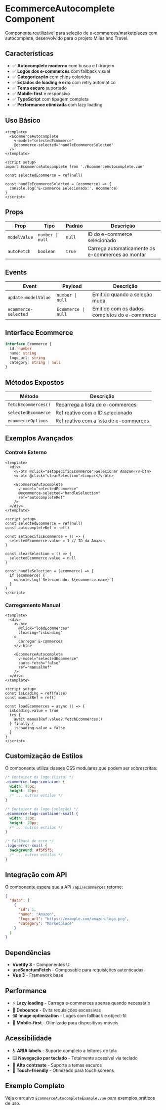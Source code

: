 # EcommerceAutocomplete Component

Componente reutilizável para seleção de e-commerces/marketplaces com autocomplete, desenvolvido para o projeto Miles and Travel.

## Características

- ✅ **Autocomplete moderno** com busca e filtragem
- ✅ **Logos dos e-commerces** com fallback visual
- ✅ **Categorização** com chips coloridos
- ✅ **Estados de loading e erro** com retry automático
- ✅ **Tema escuro** suportado
- ✅ **Mobile-first** e responsivo
- ✅ **TypeScript** com tipagem completa
- ✅ **Performance otimizada** com lazy loading

## Uso Básico

```vue
<template>
  <EcommerceAutocomplete
    v-model="selectedEcommerce"
    @ecommerce-selected="handleEcommerceSelected"
  />
</template>

<script setup>
import EcommerceAutocomplete from './EcommerceAutocomplete.vue'

const selectedEcommerce = ref(null)

const handleEcommerceSelected = (ecommerce) => {
  console.log('E-commerce selecionado:', ecommerce)
}
</script>
```

## Props

| Prop | Tipo | Padrão | Descrição |
|------|------|--------|-----------|
| `modelValue` | `number \| null` | `null` | ID do e-commerce selecionado |
| `autoFetch` | `boolean` | `true` | Carrega automaticamente os e-commerces ao montar |

## Events

| Event | Payload | Descrição |
|-------|---------|----------|
| `update:modelValue` | `number \| null` | Emitido quando a seleção muda |
| `ecommerce-selected` | `Ecommerce \| null` | Emitido com os dados completos do e-commerce |

## Interface Ecommerce

```typescript
interface Ecommerce {
  id: number
  name: string
  logo_url: string
  category: string | null
}
```

## Métodos Expostos

| Método | Descrição |
|--------|----------|
| `fetchEcommerces()` | Recarrega a lista de e-commerces |
| `selectedEcommerce` | Ref reativo com o ID selecionado |
| `ecommerceOptions` | Ref reativo com a lista de e-commerces |

## Exemplos Avançados

### Controle Externo

```vue
<template>
  <div>
    <v-btn @click="setSpecificEcommerce">Selecionar Amazon</v-btn>
    <v-btn @click="clearSelection">Limpar</v-btn>
    
    <EcommerceAutocomplete
      v-model="selectedEcommerce"
      @ecommerce-selected="handleSelection"
      ref="autocompleteRef"
    />
  </div>
</template>

<script setup>
const selectedEcommerce = ref(null)
const autocompleteRef = ref()

const setSpecificEcommerce = () => {
  selectedEcommerce.value = 1 // ID da Amazon
}

const clearSelection = () => {
  selectedEcommerce.value = null
}

const handleSelection = (ecommerce) => {
  if (ecommerce) {
    console.log(`Selecionado: ${ecommerce.name}`)
  }
}
</script>
```

### Carregamento Manual

```vue
<template>
  <div>
    <v-btn 
      @click="loadEcommerces" 
      :loading="isLoading"
    >
      Carregar E-commerces
    </v-btn>
    
    <EcommerceAutocomplete
      v-model="selectedEcommerce"
      :auto-fetch="false"
      ref="manualRef"
    />
  </div>
</template>

<script setup>
const isLoading = ref(false)
const manualRef = ref()

const loadEcommerces = async () => {
  isLoading.value = true
  try {
    await manualRef.value?.fetchEcommerces()
  } finally {
    isLoading.value = false
  }
}
</script>
```

## Customização de Estilos

O componente utiliza classes CSS modulares que podem ser sobrescritas:

```css
/* Container da logo (lista) */
.ecommerce-logo-container {
  width: 48px;
  height: 32px;
  /* ... outros estilos */
}

/* Container da logo (seleção) */
.ecommerce-logo-container-small {
  width: 32px;
  height: 20px;
  /* ... outros estilos */
}

/* Fallback de erro */
.logo-error-small {
  background: #f5f5f5;
  /* ... outros estilos */
}
```

## Integração com API

O componente espera que a API `/api/ecommerces` retorne:

```json
{
  "data": [
    {
      "id": 1,
      "name": "Amazon",
      "logo_url": "https://example.com/amazon-logo.png",
      "category": "Marketplace"
    }
  ]
}
```

## Dependências

- **Vuetify 3** - Componentes UI
- **useSanctumFetch** - Composable para requisições autenticadas
- **Vue 3** - Framework base

## Performance

- ⚡ **Lazy loading** - Carrega e-commerces apenas quando necessário
- 🎯 **Debounce** - Evita requisições excessivas
- 🖼️ **Image optimization** - Logos com fallback e object-fit
- 📱 **Mobile-first** - Otimizado para dispositivos móveis

## Acessibilidade

- ♿ **ARIA labels** - Suporte completo a leitores de tela
- ⌨️ **Navegação por teclado** - Totalmente acessível via teclado
- 🎨 **Alto contraste** - Suporte a temas escuros
- 📱 **Touch-friendly** - Otimizado para touch screens

## Exemplo Completo

Veja o arquivo `EcommerceAutocompleteExample.vue` para exemplos práticos de uso.